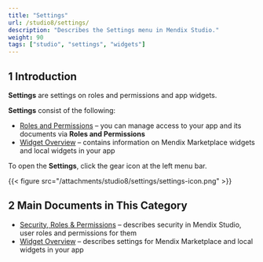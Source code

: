 ```yaml
---
title: "Settings"
url: /studio8/settings/
description: "Describes the Settings menu in Mendix Studio."
weight: 90
tags: ["studio", "settings", "widgets"]
---
```


## 1 Introduction

**Settings** are settings on roles and permissions and app widgets. 

**Settings** consist of the following:

* [Roles and Permissions](/studio8/settings-security/) – you can manage access to your app and its documents via **Roles and Permissions**
* [Widget Overview](/studio8/settings-widget-overview/) – contains information on Mendix Marketplace widgets and local widgets in your app

To open the **Settings**, click the gear icon at the left menu bar.

{{< figure src="/attachments/studio8/settings/settings-icon.png" >}}

## 2 Main Documents in This Category

* [Security, Roles & Permissions](/studio8/settings-security/) – describes security in Mendix Studio, user roles and permissions for them
* [Widget Overview](/studio8/settings-widget-overview/) – describes settings for Mendix Marketplace and local widgets in your app
